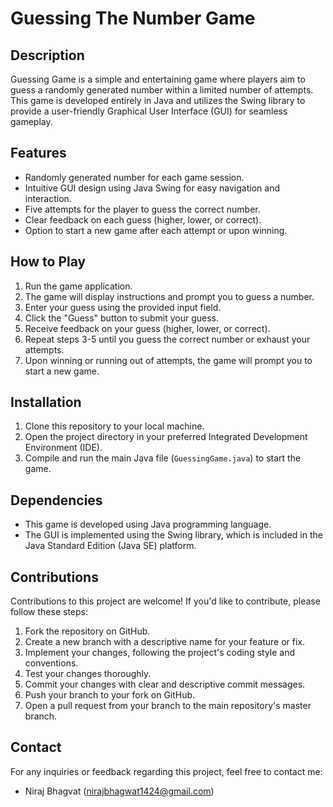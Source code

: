 # Guessing The Number Game

## Description
Guessing Game is a simple and entertaining game where players aim to guess a randomly generated number within a limited number of attempts. 
This game is developed entirely in Java and utilizes the Swing library to provide a user-friendly Graphical User Interface (GUI) for seamless gameplay.

## Features
- Randomly generated number for each game session.
- Intuitive GUI design using Java Swing for easy navigation and interaction.
- Five attempts for the player to guess the correct number.
- Clear feedback on each guess (higher, lower, or correct).
- Option to start a new game after each attempt or upon winning.

## How to Play
1. Run the game application.
2. The game will display instructions and prompt you to guess a number.
3. Enter your guess using the provided input field.
4. Click the "Guess" button to submit your guess.
5. Receive feedback on your guess (higher, lower, or correct).
6. Repeat steps 3-5 until you guess the correct number or exhaust your attempts.
7. Upon winning or running out of attempts, the game will prompt you to start a new game.

## Installation
1. Clone this repository to your local machine.
2. Open the project directory in your preferred Integrated Development Environment (IDE).
3. Compile and run the main Java file (`GuessingGame.java`) to start the game.

## Dependencies
- This game is developed using Java programming language.
- The GUI is implemented using the Swing library, which is included in the Java Standard Edition (Java SE) platform.

## Contributions
Contributions to this project are welcome! If you'd like to contribute, please follow these steps:
1. Fork the repository on GitHub.
2. Create a new branch with a descriptive name for your feature or fix.
3. Implement your changes, following the project's coding style and conventions.
4. Test your changes thoroughly.
5. Commit your changes with clear and descriptive commit messages.
6. Push your branch to your fork on GitHub.
7. Open a pull request from your branch to the main repository's master branch.
   
## Contact
For any inquiries or feedback regarding this project, feel free to contact me:
- Niraj Bhagvat (nirajbhagwat1424@gmail.com)
